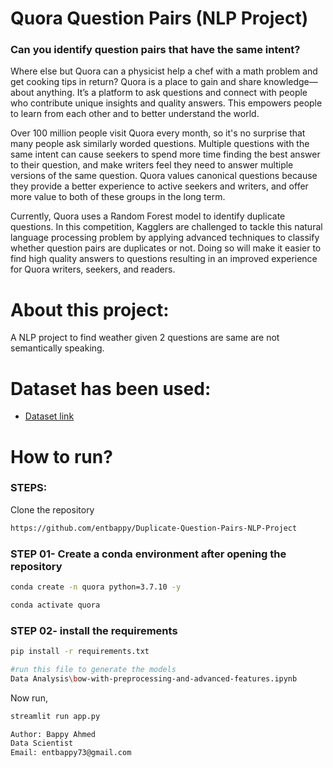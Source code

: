 # Quora Question Pairs (NLP Project)

### Can you identify question pairs that have the same intent?

Where else but Quora can a physicist help a chef with a math problem and get cooking tips in return? Quora is a place to gain and share knowledge—about anything. It’s a platform to ask questions and connect with people who contribute unique insights and quality answers. This empowers people to learn from each other and to better understand the world.

Over 100 million people visit Quora every month, so it's no surprise that many people ask similarly worded questions. Multiple questions with the same intent can cause seekers to spend more time finding the best answer to their question, and make writers feel they need to answer multiple versions of the same question. Quora values canonical questions because they provide a better experience to active seekers and writers, and offer more value to both of these groups in the long term.

Currently, Quora uses a Random Forest model to identify duplicate questions. In this competition, Kagglers are challenged to tackle this natural language processing problem by applying advanced techniques to classify whether question pairs are duplicates or not. Doing so will make it easier to find high quality answers to questions resulting in an improved experience for Quora writers, seekers, and readers.

# About this project:
A NLP project to find weather given 2 questions are same are not semantically speaking.


# Dataset has been used:

* [Dataset link](https://www.kaggle.com/c/quora-question-pairs)

# How to run?
### STEPS:

Clone the repository

```bash
https://github.com/entbappy/Duplicate-Question-Pairs-NLP-Project
```
### STEP 01- Create a conda environment after opening the repository

```bash
conda create -n quora python=3.7.10 -y
```

```bash
conda activate quora
```


### STEP 02- install the requirements
```bash
pip install -r requirements.txt
```


```bash
#run this file to generate the models
Data Analysis\bow-with-preprocessing-and-advanced-features.ipynb
```

Now run,
```bash
streamlit run app.py
```


```bash
Author: Bappy Ahmed
Data Scientist
Email: entbappy73@gmail.com

```

